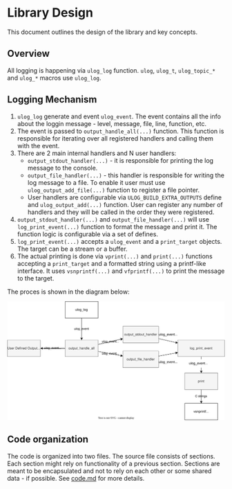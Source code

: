 # Library Design

This document outlines the design of the library and key concepts.

## Overview

All logging is happening via `ulog_log` function. `ulog`, `ulog_t`, `ulog_topic_*` and `ulog_*` macros use `ulog_log`.

## Logging Mechanism

1. `ulog_log` generate and event `ulog_event`. The event contains all the info about the loggin message - level, message, file, line, function, etc.
2. The event is passed to `output_handle_all(...)` function. This function is responsible for iterating over all registered handlers and calling them with the event.
3. There are 2 main internal handlers and N user handlers:
   - `output_stdout_handler(...)` - it is responsible for printing the log message to the console.
   - `output_file_handler(...)` - this handler is responsible for writing the log message to a file. To enable it user must use `ulog_output_add_file(...)` function to register a file pointer.
   - User handlers are configurable via `ULOG_BUILD_EXTRA_OUTPUTS` define and `ulog_output_add(...)` function. User can register any number of handlers and they will be called in the order they were registered.
4. `output_stdout_handler(...)` and `output_file_handler(...)` will use `log_print_event(...)` function to format the message and print it. The function logic is configurable via a set of defines.
5. `log_print_event(...)` accepts a `ulog_event` and a `print_target` objects. The target can be a stream or a buffer.
6. The actual printing is done via `vprint(...)` and `print(...)` functions accepting a `print_target` and a formatted string using a printf-like interface. It uses `vsnprintf(...)` and `vfprintf(...)` to print the message to the target.

The proces is shown in the diagram below:

![design](design/design.drawio.svg)

## Code organization

The code is organized into two files. The source file consists of sections. Each section might rely on functionality of a previous section. Sections are meant to be encapsulated and not to rely on each other or some shared data - if possible. See [code.md](code.md) for more details.
